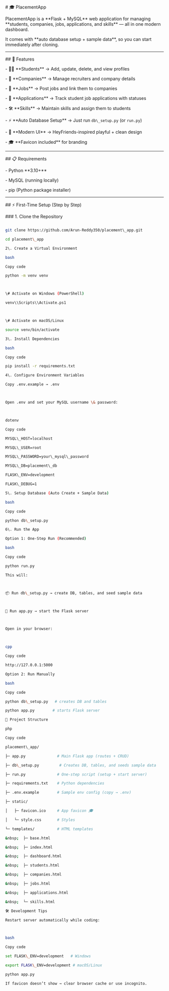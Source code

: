 \# 🎓 PlacementApp



PlacementApp is a \*\*Flask + MySQL\*\* web application for managing \*\*students, companies, jobs, applications, and skills\*\* — all in one modern dashboard.  



It comes with \*\*auto database setup + sample data\*\*, so you can start immediately after cloning.  



---



\## 🚀 Features

\- 👨‍🎓 \*\*Students\*\* → Add, update, delete, and view profiles  

\- 🏢 \*\*Companies\*\* → Manage recruiters and company details  

\- 💼 \*\*Jobs\*\* → Post jobs and link them to companies  

\- 📑 \*\*Applications\*\* → Track student job applications with statuses  

\- 🛠️ \*\*Skills\*\* → Maintain skills and assign them to students  

\- ⚡ \*\*Auto Database Setup\*\* → Just run `db\_setup.py` (or `run.py`)  

\- 🎨 \*\*Modern UI\*\* → HeyFriends-inspired playful + clean design  

\- 🎓 \*\*Favicon included\*\* for branding  



---



\## 📋 Requirements

\- Python \*\*3.10+\*\*  

\- MySQL (running locally)  

\- pip (Python package installer)  



---



\## ⚡ First-Time Setup (Step by Step)



\### 1. Clone the Repository

```bash

git clone https://github.com/Arun-Reddy350/placement\_app.git

cd placement\_app

2\. Create a Virtual Environment

bash

Copy code

python -m venv venv



\# Activate on Windows (PowerShell)

venv\\Scripts\\Activate.ps1



\# Activate on macOS/Linux

source venv/bin/activate

3\. Install Dependencies

bash

Copy code

pip install -r requirements.txt

4\. Configure Environment Variables

Copy .env.example → .env



Open .env and set your MySQL username \& password:



dotenv

Copy code

MYSQL\_HOST=localhost

MYSQL\_USER=root

MYSQL\_PASSWORD=your\_mysql\_password

MYSQL\_DB=placement\_db

FLASK\_ENV=development

FLASK\_DEBUG=1

5\. Setup Database (Auto Create + Sample Data)

bash

Copy code

python db\_setup.py

6\. Run the App

Option 1: One-Step Run (Recommended)

bash

Copy code

python run.py

This will:



📦 Run db\_setup.py → create DB, tables, and seed sample data



🚀 Run app.py → start the Flask server



Open in your browser:



cpp

Copy code

http://127.0.0.1:5000

Option 2: Run Manually

bash

Copy code

python db\_setup.py   # creates DB and tables

python app.py        # starts Flask server

📂 Project Structure

php

Copy code

placement\_app/

├─ app.py              # Main Flask app (routes + CRUD)

├─ db\_setup.py         # Creates DB, tables, and seeds sample data

├─ run.py              # One-step script (setup + start server)

├─ requirements.txt    # Python dependencies

├─ .env.example        # Sample env config (copy → .env)

├─ static/

│   ├─ favicon.ico     # App favicon 🎓

│   └─ style.css       # Styles

└─ templates/          # HTML templates

&nbsp;  ├─ base.html

&nbsp;  ├─ index.html

&nbsp;  ├─ dashboard.html

&nbsp;  ├─ students.html

&nbsp;  ├─ companies.html

&nbsp;  ├─ jobs.html

&nbsp;  ├─ applications.html

&nbsp;  └─ skills.html

🛠️ Development Tips

Restart server automatically while coding:



bash

Copy code

set FLASK\_ENV=development   # Windows

export FLASK\_ENV=development # macOS/Linux

python app.py

If favicon doesn’t show → clear browser cache or use incognito.

